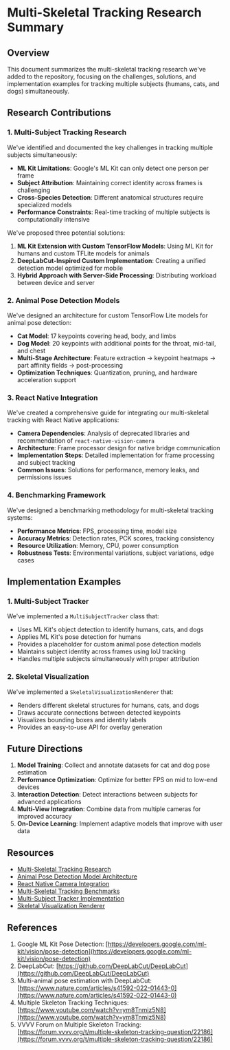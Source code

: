 # Multi-Skeletal Tracking Research Summary

## Overview

This document summarizes the multi-skeletal tracking research we've added to the repository, focusing on the challenges, solutions, and implementation examples for tracking multiple subjects (humans, cats, and dogs) simultaneously.

## Research Contributions

### 1. Multi-Subject Tracking Research

We've identified and documented the key challenges in tracking multiple subjects simultaneously:

- **ML Kit Limitations**: Google's ML Kit can only detect one person per frame
- **Subject Attribution**: Maintaining correct identity across frames is challenging
- **Cross-Species Detection**: Different anatomical structures require specialized models
- **Performance Constraints**: Real-time tracking of multiple subjects is computationally intensive

We've proposed three potential solutions:

1. **ML Kit Extension with Custom TensorFlow Models**: Using ML Kit for humans and custom TFLite models for animals
2. **DeepLabCut-Inspired Custom Implementation**: Creating a unified detection model optimized for mobile
3. **Hybrid Approach with Server-Side Processing**: Distributing workload between device and server

### 2. Animal Pose Detection Models

We've designed an architecture for custom TensorFlow Lite models for animal pose detection:

- **Cat Model**: 17 keypoints covering head, body, and limbs
- **Dog Model**: 20 keypoints with additional points for the throat, mid-tail, and chest
- **Multi-Stage Architecture**: Feature extraction → keypoint heatmaps → part affinity fields → post-processing
- **Optimization Techniques**: Quantization, pruning, and hardware acceleration support

### 3. React Native Integration

We've created a comprehensive guide for integrating our multi-skeletal tracking with React Native applications:

- **Camera Dependencies**: Analysis of deprecated libraries and recommendation of `react-native-vision-camera`
- **Architecture**: Frame processor design for native bridge communication
- **Implementation Steps**: Detailed implementation for frame processing and subject tracking
- **Common Issues**: Solutions for performance, memory leaks, and permissions issues

### 4. Benchmarking Framework

We've designed a benchmarking methodology for multi-skeletal tracking systems:

- **Performance Metrics**: FPS, processing time, model size
- **Accuracy Metrics**: Detection rates, PCK scores, tracking consistency
- **Resource Utilization**: Memory, CPU, power consumption
- **Robustness Tests**: Environmental variations, subject variations, edge cases

## Implementation Examples

### 1. Multi-Subject Tracker

We've implemented a `MultiSubjectTracker` class that:

- Uses ML Kit's object detection to identify humans, cats, and dogs
- Applies ML Kit's pose detection for humans
- Provides a placeholder for custom animal pose detection models
- Maintains subject identity across frames using IoU tracking
- Handles multiple subjects simultaneously with proper attribution

### 2. Skeletal Visualization

We've implemented a `SkeletalVisualizationRenderer` that:

- Renders different skeletal structures for humans, cats, and dogs
- Draws accurate connections between detected keypoints
- Visualizes bounding boxes and identity labels
- Provides an easy-to-use API for overlay generation

## Future Directions

1. **Model Training**: Collect and annotate datasets for cat and dog pose estimation
2. **Performance Optimization**: Optimize for better FPS on mid to low-end devices
3. **Interaction Detection**: Detect interactions between subjects for advanced applications
4. **Multi-View Integration**: Combine data from multiple cameras for improved accuracy
5. **On-Device Learning**: Implement adaptive models that improve with user data

## Resources

- [Multi-Skeletal Tracking Research](research/multi-skeletal-tracking.md)
- [Animal Pose Detection Model Architecture](research/animal-pose-detection-model.md)
- [React Native Camera Integration](research/react-native-camera-integration.md)
- [Multi-Skeletal Tracking Benchmarks](benchmarks/multi-skeletal-tracking-benchmarks.md)
- [Multi-Subject Tracker Implementation](code-samples/multi-subject-tracker.kt)
- [Skeletal Visualization Renderer](code-samples/skeletal-visualization-renderer.kt)

## References

1. Google ML Kit Pose Detection: [https://developers.google.com/ml-kit/vision/pose-detection](https://developers.google.com/ml-kit/vision/pose-detection)
2. DeepLabCut: [https://github.com/DeepLabCut/DeepLabCut](https://github.com/DeepLabCut/DeepLabCut)
3. Multi-animal pose estimation with DeepLabCut: [https://www.nature.com/articles/s41592-022-01443-0](https://www.nature.com/articles/s41592-022-01443-0)
4. Multiple Skeleton Tracking Techniques: [https://www.youtube.com/watch?v=ym8Tnmiz5N8](https://www.youtube.com/watch?v=ym8Tnmiz5N8)
5. VVVV Forum on Multiple Skeleton Tracking: [https://forum.vvvv.org/t/multiple-skeleton-tracking-question/22186](https://forum.vvvv.org/t/multiple-skeleton-tracking-question/22186)